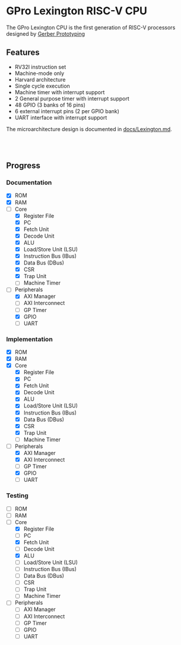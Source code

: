 # GPro Lexington RISC-V CPU

The GPro Lexington CPU is the first generation of RISC-V processors designed by [Gerber Prototyping](https://g-proto.com)

## Features

- RV32I instruction set
- Machine-mode only
- Harvard architecture
- Single cycle execution
- Machine timer with interrupt support
- 2 General purpose timer with interrupt support
- 48 GPIO (3 banks of 16 pins)
- 6 external interrupt pins (2 per GPIO bank)
- UART interface with interrupt support

The microarchitecture design is documented in [docs/Lexington.md](./docs/Lexington.md).

<br><br>

## Progress

### Documentation

- [x] ROM
- [x] RAM
- [ ] Core
  - [x] Register File
  - [x] PC
  - [x] Fetch Unit
  - [x] Decode Unit
  - [x] ALU
  - [x] Load/Store Unit (LSU)
  - [x] Instruction Bus (IBus)
  - [x] Data Bus (DBus)
  - [x] CSR
  - [x] Trap Unit
  - [ ] Machine Timer
- [ ] Peripherals
  - [x] AXI Manager
  - [ ] AXI Interconnect
  - [ ] GP Timer
  - [x] GPIO
  - [ ] UART

### Implementation

- [x] ROM
- [x] RAM
- [x] Core
  - [x] Register File
  - [x] PC
  - [x] Fetch Unit
  - [x] Decode Unit
  - [x] ALU
  - [x] Load/Store Unit (LSU)
  - [x] Instruction Bus (IBus)
  - [x] Data Bus (DBus)
  - [x] CSR
  - [x] Trap Unit
  - [ ] Machine Timer
- [ ] Peripherals
  - [x] AXI Manager
  - [x] AXI Interconnect
  - [ ] GP Timer
  - [x] GPIO
  - [ ] UART

### Testing

- [ ] ROM
- [ ] RAM
- [ ] Core
  - [x] Register File
  - [ ] PC
  - [x] Fetch Unit
  - [ ] Decode Unit
  - [x] ALU
  - [ ] Load/Store Unit (LSU)
  - [ ] Instruction Bus (IBus)
  - [ ] Data Bus (DBus)
  - [ ] CSR
  - [ ] Trap Unit
  - [ ] Machine Timer
- [ ] Peripherals
  - [ ] AXI Manager
  - [ ] AXI Interconnect
  - [ ] GP Timer
  - [ ] GPIO
  - [ ] UART